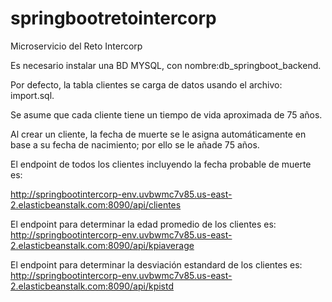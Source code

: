 # springbootretointercorp
Microservicio del Reto Intercorp

Es necesario instalar una BD MYSQL, con nombre:db_springboot_backend.

Por defecto, la tabla clientes se carga de datos usando el archivo: import.sql.

Se asume que cada cliente tiene un tiempo de vida aproximada de 75 años.

Al crear un cliente, la fecha de muerte se le asigna automáticamente en base a su fecha de nacimiento; por ello se le añade 75 años.

El endpoint de todos los clientes incluyendo la fecha probable de muerte es:

http://springbootintercorp-env.uvbwmc7v85.us-east-2.elasticbeanstalk.com:8090/api/clientes

El endpoint para determinar la edad promedio de los clientes es: 
http://springbootintercorp-env.uvbwmc7v85.us-east-2.elasticbeanstalk.com:8090/api/kpiaverage

El endpoint para determinar la desviación estandard de los clientes es: 
http://springbootintercorp-env.uvbwmc7v85.us-east-2.elasticbeanstalk.com:8090/api/kpistd
